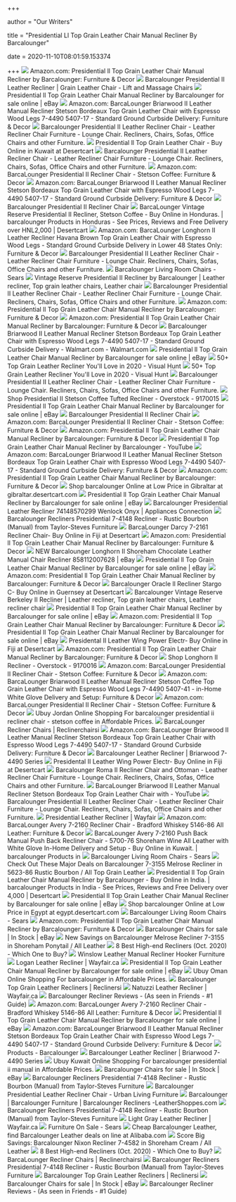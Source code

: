 +++
        
author = "Our Writers"
        
title = "Presidential Ll Top Grain Leather Chair Manual Recliner By Barcalounger"
        
date = 2020-11-10T08:01:59.153374
        
+++
[ ![](https://images-na.ssl-images-amazon.com/images/I/71X2slSfx8L._AC_SL1500_.jpg)](https://images-na.ssl-images-amazon.com/images/I/71X2slSfx8L._AC_SL1500_.jpg) Amazon.com: Presidential ll Top Grain Leather Chair Manual Recliner by  Barcalounger: Furniture & Decor
[ ![](https://cdn.shopify.com/s/files/1/0922/3412/products/Presidential-7-4148-5702-85-2_2048x.jpg?v=1525115633)](https://cdn.shopify.com/s/files/1/0922/3412/products/Presidential-7-4148-5702-85-2_2048x.jpg?v=1525115633) Barcalounger Presidential II Leather Recliner | Grain Leather Chair - Lift  and Massage Chairs
[ ![](https://i.ebayimg.com/images/g/MFEAAOSw4A5YwJVZ/s-l1600.jpg)](https://i.ebayimg.com/images/g/MFEAAOSw4A5YwJVZ/s-l1600.jpg) Presidential ll Top Grain Leather Chair Manual Recliner by Barcalounger for  sale online | eBay
[ ![](https://m.media-amazon.com/images/I/41XDBY+I8FL._AC_.__US500__.jpg)](https://m.media-amazon.com/images/I/41XDBY+I8FL._AC_.__US500__.jpg) Amazon.com: BarcaLounger Briarwood II Leather Manual Recliner Stetson  Bordeaux Top Grain Leather Chair with Espresso Wood Legs 7-4490 5407-17 -  Standard Ground Curbside Delivery: Furniture & Decor
[ ![](http://vitalityweb.com/backstore/Barcalounger/Images/Barcalounger-Presidential-II-Stetson-Coffee-Recliner-Chair.jpg)](http://vitalityweb.com/backstore/Barcalounger/Images/Barcalounger-Presidential-II-Stetson-Coffee-Recliner-Chair.jpg) Barcalounger Presidential II Leather Recliner Chair - Leather Recliner  Chair Furniture - Lounge Chair. Recliners, Chairs, Sofas, Office Chairs and  other Furniture.
[ ![](https://m.media-amazon.com/images/I/31fOeGTb4FL.jpg)](https://m.media-amazon.com/images/I/31fOeGTb4FL.jpg) Presidential ll Top Grain Leather Chair - Buy Online in Kuwait at Desertcart
[ ![](http://vitalityweb.com/backstore/Barcalounger/Images/Barcalounger-Presidential-II-Stetson-Coffee-Recliner-Chair-Info.jpg)](http://vitalityweb.com/backstore/Barcalounger/Images/Barcalounger-Presidential-II-Stetson-Coffee-Recliner-Chair-Info.jpg) Barcalounger Presidential II Leather Recliner Chair - Leather Recliner  Chair Furniture - Lounge Chair. Recliners, Chairs, Sofas, Office Chairs and  other Furniture.
[ ![](https://images-na.ssl-images-amazon.com/images/I/41YusZSw7IL._AC_.jpg)](https://images-na.ssl-images-amazon.com/images/I/41YusZSw7IL._AC_.jpg) Amazon.com: BarcaLounger Presidential II Recliner Chair - Stetson Coffee:  Furniture & Decor
[ ![](https://images-na.ssl-images-amazon.com/images/I/41XDBY%2BI8FL._AC_.jpg)](https://images-na.ssl-images-amazon.com/images/I/41XDBY%2BI8FL._AC_.jpg) Amazon.com: BarcaLounger Briarwood II Leather Manual Recliner Stetson  Bordeaux Top Grain Leather Chair with Espresso Wood Legs 7-4490 5407-17 -  Standard Ground Curbside Delivery: Furniture & Decor
[ ![](https://www.thebackstore.com/pub/media/catalog/product/cache/6517c62f5899ad6aa0ba23ceb3eeff97/p/r/pres_1.jpg)](https://www.thebackstore.com/pub/media/catalog/product/cache/6517c62f5899ad6aa0ba23ceb3eeff97/p/r/pres_1.jpg) Barcalounger Presidential II Recliner Chair
[ ![](https://images-na.ssl-images-amazon.com/images/I/41NYcLmRgaL.jpg)](https://images-na.ssl-images-amazon.com/images/I/41NYcLmRgaL.jpg) BarcaLounger Vintage Reserve Presidential II Recliner, Stetson Coffee - Buy  Online in Honduras. | barcalounger Products in Honduras - See Prices,  Reviews and Free Delivery over HNL2,000 | Desertcart
[ ![](https://images-na.ssl-images-amazon.com/images/I/81I6ueDuMOL._AC_SX355_.jpg)](https://images-na.ssl-images-amazon.com/images/I/81I6ueDuMOL._AC_SX355_.jpg) Amazon.com: BarcaLounger Longhorn II Leather Recliner Havana Brown Top  Grain Leather Chair with Espresso Wood Legs - Standard Ground Curbside  Delivery in Lower 48 States Only: Furniture & Decor
[ ![](http://vitalityweb.com/backstore/Barcalounger/Images/Barcalounger-Presidential-II-Recliner-Dimensions.jpg)](http://vitalityweb.com/backstore/Barcalounger/Images/Barcalounger-Presidential-II-Recliner-Dimensions.jpg) Barcalounger Presidential II Leather Recliner Chair - Leather Recliner  Chair Furniture - Lounge Chair. Recliners, Chairs, Sofas, Office Chairs and  other Furniture.
[ ![](https://c.shld.net/rpx/i/s/pi/mp/10160405/prod_9243116432?src=http%3A%2F%2Flyimage.club%2Fimages%2FimageC%2FALVB005F3KLUQ.jpg&d=2f7c7d0b80d6b31a4846a689615765d7e183aab3&hei=245&wid=245&op_sharpen=1&qlt=85)](https://c.shld.net/rpx/i/s/pi/mp/10160405/prod_9243116432?src=http%3A%2F%2Flyimage.club%2Fimages%2FimageC%2FALVB005F3KLUQ.jpg&d=2f7c7d0b80d6b31a4846a689615765d7e183aab3&hei=245&wid=245&op_sharpen=1&qlt=85) Barcalounger Living Room Chairs - Sears
[ ![](https://i.pinimg.com/originals/0c/cc/3b/0ccc3b25a2a8aa693407521726a370b7.jpg)](https://i.pinimg.com/originals/0c/cc/3b/0ccc3b25a2a8aa693407521726a370b7.jpg) Vintage Reserve Presidential II Recliner by Barcalounger | Leather recliner,  Top grain leather chairs, Leather chair
[ ![](http://vitalityweb.com/backstore/Barcalounger/Images/Barcalounger-Presidential-II-Recliner-Chair.jpg)](http://vitalityweb.com/backstore/Barcalounger/Images/Barcalounger-Presidential-II-Recliner-Chair.jpg) Barcalounger Presidential II Leather Recliner Chair - Leather Recliner  Chair Furniture - Lounge Chair. Recliners, Chairs, Sofas, Office Chairs and  other Furniture.
[ ![](https://images-na.ssl-images-amazon.com/images/I/81W%2BZSB5pSL._AC_UL320_SR278,320_.jpg)](https://images-na.ssl-images-amazon.com/images/I/81W%2BZSB5pSL._AC_UL320_SR278,320_.jpg) Amazon.com: Presidential ll Top Grain Leather Chair Manual Recliner by  Barcalounger: Furniture & Decor
[ ![](https://images-na.ssl-images-amazon.com/images/I/81cHU0pLtrL._AC_SL1500_.jpg)](https://images-na.ssl-images-amazon.com/images/I/81cHU0pLtrL._AC_SL1500_.jpg) Amazon.com: Presidential ll Top Grain Leather Chair Manual Recliner by  Barcalounger: Furniture & Decor
[ ![](https://i5.walmartimages.com/asr/db6ff2d4-d960-418c-b899-f62d66c871c4_1.0d0cb884aa788e1b4b58d0db9cc2e598.jpeg)](https://i5.walmartimages.com/asr/db6ff2d4-d960-418c-b899-f62d66c871c4_1.0d0cb884aa788e1b4b58d0db9cc2e598.jpeg) Barcalounger Briarwood II Leather Manual Recliner Stetson Bordeaux Top  Grain Leather Chair with Espresso Wood Legs 7-4490 5407-17 - Standard  Ground Curbside Delivery - Walmart.com - Walmart.com
[ ![](https://i.ebayimg.com/thumbs/images/g/X1MAAOSwHglcUfHw/s-l200.jpg)](https://i.ebayimg.com/thumbs/images/g/X1MAAOSwHglcUfHw/s-l200.jpg) Presidential ll Top Grain Leather Chair Manual Recliner by Barcalounger for  sale online | eBay
[ ![](https://visualhunt.com/photos/12/barcalounger-treyburn-ll-manual-push-back-recliner-chair-savannah-whiskey-top-grain-leather.jpg?s=wh2)](https://visualhunt.com/photos/12/barcalounger-treyburn-ll-manual-push-back-recliner-chair-savannah-whiskey-top-grain-leather.jpg?s=wh2) 50+ Top Grain Leather Recliner You'll Love in 2020 - Visual Hunt
[ ![](https://visualhunt.com/photos/12/barcalounger-churchill-ii-recliner-broughton-saddle-top-grain-leather-7-4440-5453-86-manual-recline-chair.jpg)](https://visualhunt.com/photos/12/barcalounger-churchill-ii-recliner-broughton-saddle-top-grain-leather-7-4440-5453-86-manual-recline-chair.jpg) 50+ Top Grain Leather Recliner You'll Love in 2020 - Visual Hunt
[ ![](http://vitalityweb.com/backstore/Barcalounger/Images/Barcalounger-Presidential-Recliner-Leather-Colors.jpg)](http://vitalityweb.com/backstore/Barcalounger/Images/Barcalounger-Presidential-Recliner-Leather-Colors.jpg) Barcalounger Presidential II Leather Recliner Chair - Leather Recliner  Chair Furniture - Lounge Chair. Recliners, Chairs, Sofas, Office Chairs and  other Furniture.
[ ![](https://ak1.ostkcdn.com/images/products/9170015/Presidential-II-Recliner-ef87176c-9470-4fbd-bd4c-579c59170463_600.jpg?impolicy=medium)](https://ak1.ostkcdn.com/images/products/9170015/Presidential-II-Recliner-ef87176c-9470-4fbd-bd4c-579c59170463_600.jpg?impolicy=medium) Shop Presidential II Stetson Coffee Tufted Recliner - Overstock - 9170015
[ ![](https://i.ebayimg.com/images/g/J7wAAOSw8cNUPOYg/s-l1600.jpg)](https://i.ebayimg.com/images/g/J7wAAOSw8cNUPOYg/s-l1600.jpg) Presidential ll Top Grain Leather Chair Manual Recliner by Barcalounger for  sale online | eBay
[ ![](https://www.thebackstore.com/pub/media/catalog/product/cache/207e23213cf636ccdef205098cf3c8a3/p/r/pres_11.jpg)](https://www.thebackstore.com/pub/media/catalog/product/cache/207e23213cf636ccdef205098cf3c8a3/p/r/pres_11.jpg) Barcalounger Presidential II Recliner Chair
[ ![](https://m.media-amazon.com/images/I/71dc3QUpp0L._AC_UL400_.jpg)](https://m.media-amazon.com/images/I/71dc3QUpp0L._AC_UL400_.jpg) Amazon.com: BarcaLounger Presidential II Recliner Chair - Stetson Coffee:  Furniture & Decor
[ ![](https://m.media-amazon.com/images/I/8120kKAv0vL._AC_UL400_.jpg)](https://m.media-amazon.com/images/I/8120kKAv0vL._AC_UL400_.jpg) Amazon.com: Presidential ll Top Grain Leather Chair Manual Recliner by  Barcalounger: Furniture & Decor
[ ![](https://i.ytimg.com/vi/FZW3i7DQkSA/hqdefault.jpg)](https://i.ytimg.com/vi/FZW3i7DQkSA/hqdefault.jpg)  Presidential ll Top Grain Leather Chair Manual Recliner by Barcalounger -  YouTube
[ ![](https://m.media-amazon.com/images/I/71bt+VFlOaL._AC_UL400_.jpg)](https://m.media-amazon.com/images/I/71bt+VFlOaL._AC_UL400_.jpg) Amazon.com: BarcaLounger Briarwood II Leather Manual Recliner Stetson  Bordeaux Top Grain Leather Chair with Espresso Wood Legs 7-4490 5407-17 -  Standard Ground Curbside Delivery: Furniture & Decor
[ ![](https://m.media-amazon.com/images/I/81J1h01t8zL._AC_UL400_.jpg)](https://m.media-amazon.com/images/I/81J1h01t8zL._AC_UL400_.jpg) Amazon.com: Presidential ll Top Grain Leather Chair Manual Recliner by  Barcalounger: Furniture & Decor
[ ![](https://m.media-amazon.com/images/I/519MYo+ubhL.jpg)](https://m.media-amazon.com/images/I/519MYo+ubhL.jpg) Shop barcalounger Online at Low Price in Gibraltar at  gibraltar.desertcart.com
[ ![](https://i.ebayimg.com/images/g/CY4AAOSwpzdWqWcT/s-l640.jpg)](https://i.ebayimg.com/images/g/CY4AAOSwpzdWqWcT/s-l640.jpg) Presidential ll Top Grain Leather Chair Manual Recliner by Barcalounger for  sale online | eBay
[ ![](https://static.appliancesconnection.com/product/450x420/23ed2b77563d6018c5b5a7dc315bb311/74148570299.jpg)](https://static.appliancesconnection.com/product/450x420/23ed2b77563d6018c5b5a7dc315bb311/74148570299.jpg) Barcalounger Presidential Leather Recliner 74148570299 Wenlock Onyx |  Appliances Connection
[ ![](https://imgres.tailbase.com/rzdimg/prods/800/584987_1.jpg)](https://imgres.tailbase.com/rzdimg/prods/800/584987_1.jpg) Barcalounger Recliners Presidential 7-4148 Recliner - Rustic Bourbon (Manual)  from Taylor-Steves Furniture
[ ![](https://images-na.ssl-images-amazon.com/images/I/81bzpGy3JrL.jpg)](https://images-na.ssl-images-amazon.com/images/I/81bzpGy3JrL.jpg) BarcaLounger Darcy 7-2161 Recliner Chair- Buy Online in Fiji at Desertcart
[ ![](https://m.media-amazon.com/images/I/51HN-FO1yZL._AC_UL400_.jpg)](https://m.media-amazon.com/images/I/51HN-FO1yZL._AC_UL400_.jpg) Amazon.com: Presidential ll Top Grain Leather Chair Manual Recliner by  Barcalounger: Furniture & Decor
[ ![](https://www.vitalityweb.com/backstore/Barcalounger/Images/Barcalounger-Longhorn-II-Chaps-Saddle-Recliner-Information.jpg)](https://www.vitalityweb.com/backstore/Barcalounger/Images/Barcalounger-Longhorn-II-Chaps-Saddle-Recliner-Information.jpg) NEW Barcalounger Longhorn II Shoreham Chocolate Leather Manual Chair  Recliner 858112007628 | eBay
[ ![](https://i.ebayimg.com/images/g/1d0AAOSwnLdWqWjn/s-l1600.jpg)](https://i.ebayimg.com/images/g/1d0AAOSwnLdWqWjn/s-l1600.jpg) Presidential ll Top Grain Leather Chair Manual Recliner by Barcalounger for  sale online | eBay
[ ![](https://m.media-amazon.com/images/I/71keyPV6yzL._AC_UL400_.jpg)](https://m.media-amazon.com/images/I/71keyPV6yzL._AC_UL400_.jpg) Amazon.com: Presidential ll Top Grain Leather Chair Manual Recliner by  Barcalounger: Furniture & Decor
[ ![](https://m.media-amazon.com/images/I/41ZRBIvbmyL.jpg)](https://m.media-amazon.com/images/I/41ZRBIvbmyL.jpg) Barcalounger Oracle ll Recliner Stargo C- Buy Online in Guernsey at  Desertcart
[ ![](https://i.pinimg.com/originals/dd/1c/34/dd1c3461423d01da2ba71f04a96a4aa0.jpg)](https://i.pinimg.com/originals/dd/1c/34/dd1c3461423d01da2ba71f04a96a4aa0.jpg) Barcalounger Vintage Reserve Berkeley II Recliner | Leather recliner, Top  grain leather chairs, Leather recliner chair
[ ![](https://i.ebayimg.com/images/g/RawAAOSwa-dWqWcJ/s-l1600.jpg)](https://i.ebayimg.com/images/g/RawAAOSwa-dWqWcJ/s-l1600.jpg) Presidential ll Top Grain Leather Chair Manual Recliner by Barcalounger for  sale online | eBay
[ ![](https://m.media-amazon.com/images/I/413Y54OSueL._AC_UL400_.jpg)](https://m.media-amazon.com/images/I/413Y54OSueL._AC_UL400_.jpg) Amazon.com: Presidential ll Top Grain Leather Chair Manual Recliner by  Barcalounger: Furniture & Decor
[ ![](https://i.ebayimg.com/thumbs/images/g/ewMAAOSwyW5a8~VO/s-l200.jpg)](https://i.ebayimg.com/thumbs/images/g/ewMAAOSwyW5a8~VO/s-l200.jpg) Presidential ll Top Grain Leather Chair Manual Recliner by Barcalounger for  sale online | eBay
[ ![](https://m.media-amazon.com/images/I/51XqZPpNYtL.jpg)](https://m.media-amazon.com/images/I/51XqZPpNYtL.jpg) Presidental II Leather Wing Power Electr- Buy Online in Fiji at Desertcart
[ ![](https://images-na.ssl-images-amazon.com/images/I/91lqp-16H9L._AC_UL160_SR160,160_.jpg)](https://images-na.ssl-images-amazon.com/images/I/91lqp-16H9L._AC_UL160_SR160,160_.jpg) Amazon.com: Presidential ll Top Grain Leather Chair Manual Recliner by  Barcalounger: Furniture & Decor
[ ![](https://ak1.ostkcdn.com/images/products/9170016/Longhorn-II-Recliner-2c6c821c-9808-421c-9e8b-1d3ece087650.jpg)](https://ak1.ostkcdn.com/images/products/9170016/Longhorn-II-Recliner-2c6c821c-9808-421c-9e8b-1d3ece087650.jpg) Shop Longhorn II Recliner - Overstock - 9170016
[ ![](https://m.media-amazon.com/images/I/81D8U6f9evL._AC_UL400_.jpg)](https://m.media-amazon.com/images/I/81D8U6f9evL._AC_UL400_.jpg) Amazon.com: BarcaLounger Presidential II Recliner Chair - Stetson Coffee:  Furniture & Decor
[ ![](https://images-na.ssl-images-amazon.com/images/I/710j%2Bqr-nhL._AC_SL1296_.jpg)](https://images-na.ssl-images-amazon.com/images/I/710j%2Bqr-nhL._AC_SL1296_.jpg) Amazon.com: BarcaLounger Briarwood II Leather Manual Recliner Stetson  Coffee Top Grain Leather Chair with Espresso Wood Legs 7-4490 5407-41 -  in-Home White Glove Delivery and Setup: Furniture & Decor
[ ![](https://m.media-amazon.com/images/I/81lo2AXbHAL._AC_UL400_.jpg)](https://m.media-amazon.com/images/I/81lo2AXbHAL._AC_UL400_.jpg) Amazon.com: BarcaLounger Presidential II Recliner Chair - Stetson Coffee:  Furniture & Decor
[ ![](https://www.jordan.ubuy.com/productimg/?image=aHR0cHM6Ly9pbWFnZXMtbmEuc3NsLWltYWdlcy1hbWF6b24uY29tL2ltYWdlcy9JLzQxSXVHRzZmT3hMLl9TUzQwMF8uanBn.jpg)](https://www.jordan.ubuy.com/productimg/?image=aHR0cHM6Ly9pbWFnZXMtbmEuc3NsLWltYWdlcy1hbWF6b24uY29tL2ltYWdlcy9JLzQxSXVHRzZmT3hMLl9TUzQwMF8uanBn.jpg) Ubuy Jordan Online Shopping For barcalounger presidential ii recliner chair  - stetson coffee in Affordable Prices.
[ ![](https://images.reclinerchairsi.com/churchill-ii-double-fudge-top-grain-leather-_mSe0EkSgTMwqQ.jpg)](https://images.reclinerchairsi.com/churchill-ii-double-fudge-top-grain-leather-_mSe0EkSgTMwqQ.jpg) BarcaLounger Recliner Chairs | Reclinerchairsi
[ ![](https://m.media-amazon.com/images/I/815fshRB+aL._AC_UL400_.jpg)](https://m.media-amazon.com/images/I/815fshRB+aL._AC_UL400_.jpg) Amazon.com: BarcaLounger Briarwood II Leather Manual Recliner Stetson  Bordeaux Top Grain Leather Chair with Espresso Wood Legs 7-4490 5407-17 -  Standard Ground Curbside Delivery: Furniture & Decor
[ ![](https://cdn11.bigcommerce.com/s-o8ny9v4/images/stencil/728x728/products/594/30982/Briarwood-7-4490-in-5407-41-1__64881.1600980436.jpg?c=2)](https://cdn11.bigcommerce.com/s-o8ny9v4/images/stencil/728x728/products/594/30982/Briarwood-7-4490-in-5407-41-1__64881.1600980436.jpg?c=2) Barcalounger Leather Recliner | Briarwood 7-4490 Series
[ ![](https://m.media-amazon.com/images/I/51lb+f6L-aL.jpg)](https://m.media-amazon.com/images/I/51lb+f6L-aL.jpg) Presidental II Leather Wing Power Electr- Buy Online in Fiji at Desertcart
[ ![](https://vitalityweb.com/backstore/Barcalounger/Images/Barcalounger-Roma-II-Salon-Saddle-Recliner-Chair.jpg)](https://vitalityweb.com/backstore/Barcalounger/Images/Barcalounger-Roma-II-Salon-Saddle-Recliner-Chair.jpg) Barcalounger Roma II Recliner Chair and Ottoman - Leather Recliner Chair  Furniture - Lounge Chair. Recliners, Chairs, Sofas, Office Chairs and other  Furniture.
[ ![](https://i.ytimg.com/vi/svjFfy0Gyyg/maxresdefault.jpg)](https://i.ytimg.com/vi/svjFfy0Gyyg/maxresdefault.jpg)  BarcaLounger Briarwood II Leather Manual Recliner Stetson Bordeaux Top  Grain Leather Chair with - YouTube
[ ![](https://www.vitalitywebb.com/backstore/Barcalounger/Images/Barcalounger-Logo-150.jpg)](https://www.vitalitywebb.com/backstore/Barcalounger/Images/Barcalounger-Logo-150.jpg) Barcalounger Presidential II Leather Recliner Chair - Leather Recliner  Chair Furniture - Lounge Chair. Recliners, Chairs, Sofas, Office Chairs and  other Furniture.
[ ![](https://secure.img1-fg.wfcdn.com/im/29997834/resize-h600-w600%5Ecompr-r85/1199/119946454/Presidential+Genuine+Leather+Recliner.jpg)](https://secure.img1-fg.wfcdn.com/im/29997834/resize-h600-w600%5Ecompr-r85/1199/119946454/Presidential+Genuine+Leather+Recliner.jpg) Presidential Leather Recliner | Wayfair
[ ![](https://images-na.ssl-images-amazon.com/images/I/61jZRR5QYvL._AC_SX355_.jpg)](https://images-na.ssl-images-amazon.com/images/I/61jZRR5QYvL._AC_SX355_.jpg) Amazon.com: BarcaLounger Avery 7-2160 Recliner Chair - Bradford Whiskey  5146-86 All Leather: Furniture & Decor
[ ![](https://images-na.ssl-images-amazon.com/images/I/712FiCFxVdL.jpg)](https://images-na.ssl-images-amazon.com/images/I/712FiCFxVdL.jpg) BarcaLounger Avery 7-2160 Push Back Manual Push Back Recliner Chair -  5700-76 Shoreham Wine All Leather with White Glove In-Home Delivery and  Setup - Buy Online in Kuwait. | barcalounger Products in
[ ![](https://c.shld.net/rpx/i/s/pi/mp/10160405/prod_9243123532?src=http%3A%2F%2Flyimage.club%2Fimages%2FimageC%2FALVB076XS61G7.jpg&d=f586850761846fa463824be4643bd0becc9298ad&hei=245&wid=245&op_sharpen=1&qlt=85)](https://c.shld.net/rpx/i/s/pi/mp/10160405/prod_9243123532?src=http%3A%2F%2Flyimage.club%2Fimages%2FimageC%2FALVB076XS61G7.jpg&d=f586850761846fa463824be4643bd0becc9298ad&hei=245&wid=245&op_sharpen=1&qlt=85) Barcalounger Living Room Chairs - Sears
[ ![](https://images.prod.meredith.com/product/6770ad0ff87f8e542015acc1ddde93a2/1566165697790/l/barcalounger-7-3155-melrose-recliner-in-5623-86-rustic-bourbon-all-top-grain-leather)](https://images.prod.meredith.com/product/6770ad0ff87f8e542015acc1ddde93a2/1566165697790/l/barcalounger-7-3155-melrose-recliner-in-5623-86-rustic-bourbon-all-top-grain-leather) Check Out These Major Deals on Barcalounger 7-3155 Melrose Recliner in  5623-86 Rustic Bourbon / All Top Grain Leather
[ ![](https://images-na.ssl-images-amazon.com/images/I/91HMYkm0vFL.jpg)](https://images-na.ssl-images-amazon.com/images/I/91HMYkm0vFL.jpg) Presidential ll Top Grain Leather Chair Manual Recliner by Barcalounger -  Buy Online in India. | barcalounger Products in India - See Prices, Reviews  and Free Delivery over 4,000 | Desertcart
[ ![](https://i.ebayimg.com/thumbs/images/g/T~EAAOSw2XFUkTSl/s-l200.jpg)](https://i.ebayimg.com/thumbs/images/g/T~EAAOSw2XFUkTSl/s-l200.jpg) Presidential ll Top Grain Leather Chair Manual Recliner by Barcalounger for  sale online | eBay
[ ![](https://m.media-amazon.com/images/I/41FGPJ79AZL.jpg)](https://m.media-amazon.com/images/I/41FGPJ79AZL.jpg) Shop barcalounger Online at Low Price in Egypt at egypt.desertcart.com
[ ![](https://c.shld.net/rpx/i/s/pi/mp/10160405/prod_9243093432?src=http%3A%2F%2Flyimage.club%2Fimages%2FimageC%2FALVB076XTCVYK.jpg&d=c142870e9008bdf7cf81085aade149c568b33b4c&hei=245&wid=245&op_sharpen=1&qlt=85)](https://c.shld.net/rpx/i/s/pi/mp/10160405/prod_9243093432?src=http%3A%2F%2Flyimage.club%2Fimages%2FimageC%2FALVB076XTCVYK.jpg&d=c142870e9008bdf7cf81085aade149c568b33b4c&hei=245&wid=245&op_sharpen=1&qlt=85) Barcalounger Living Room Chairs - Sears
[ ![](https://images-na.ssl-images-amazon.com/images/I/81SUGI0GM-L._CR204,0,1224,1224_UX175.jpg)](https://images-na.ssl-images-amazon.com/images/I/81SUGI0GM-L._CR204,0,1224,1224_UX175.jpg) Amazon.com: Presidential ll Top Grain Leather Chair Manual Recliner by  Barcalounger: Furniture & Decor
[ ![](https://i.ebayimg.com/thumbs/images/g/32cAAOSwR0JURI0-/s-l225.jpg)](https://i.ebayimg.com/thumbs/images/g/32cAAOSwR0JURI0-/s-l225.jpg) Barcalounger Chairs for sale | In Stock | eBay
[ ![](https://images.prod.meredith.com/product/b27b5d6136f637308a26a392bb129294/1539728588232/l/barcalounger-melrose-recliner-7-3155-in-shoreham-ponytail-all-leather)](https://images.prod.meredith.com/product/b27b5d6136f637308a26a392bb129294/1539728588232/l/barcalounger-melrose-recliner-7-3155-in-shoreham-ponytail-all-leather) New Savings on Barcalounger Melrose Recliner 7-3155 in Shoreham Ponytail /  All Leather
[ ![](https://www.reclinerland.com/wp-content/uploads/2019/12/Best-Recliners-for-Sleeping-FI-2.jpg)](https://www.reclinerland.com/wp-content/uploads/2019/12/Best-Recliners-for-Sleeping-FI-2.jpg) 8 Best High-end Recliners (Oct. 2020) - Which One to Buy?
[ ![](https://secure.img1-ag.wfcdn.com/im/32852938/resize-h400-w400%5Ecompr-r85/7612/76128100/.jpg)](https://secure.img1-ag.wfcdn.com/im/32852938/resize-h400-w400%5Ecompr-r85/7612/76128100/.jpg) Winslow Leather Manual Recliner Hooker Furniture
[ ![](https://secure.img1-fg.wfcdn.com/im/98382395/resize-h310-w310%5Ecompr-r85/9138/91387251/reclining-couch-recliner-sofa-chair-leather-accent-chair-set-1-seater-manual-recliner-motion-for-home-office-home-recliner-chair-electric-leather-recliner-chair-sofa-for-theatre-and-office-seating.jpg)](https://secure.img1-fg.wfcdn.com/im/98382395/resize-h310-w310%5Ecompr-r85/9138/91387251/reclining-couch-recliner-sofa-chair-leather-accent-chair-set-1-seater-manual-recliner-motion-for-home-office-home-recliner-chair-electric-leather-recliner-chair-sofa-for-theatre-and-office-seating.jpg) Logan Leather Recliner | Wayfair.ca
[ ![](https://i.ebayimg.com/images/g/FV8AAOSwoydWqWjq/s-l1600.jpg)](https://i.ebayimg.com/images/g/FV8AAOSwoydWqWjq/s-l1600.jpg) Presidential ll Top Grain Leather Chair Manual Recliner by Barcalounger for  sale online | eBay
[ ![](https://www.ubuy.om/productimg/?image=aHR0cHM6Ly9pbWFnZXMtbmEuc3NsLWltYWdlcy1hbWF6b24uY29tL2ltYWdlcy9JLzUxODhQdnN6YkZMLl9TUzQwMF8uanBn.jpg)](https://www.ubuy.om/productimg/?image=aHR0cHM6Ly9pbWFnZXMtbmEuc3NsLWltYWdlcy1hbWF6b24uY29tL2ltYWdlcy9JLzUxODhQdnN6YkZMLl9TUzQwMF8uanBn.jpg) Ubuy Oman Online Shopping For barcalounger in Affordable Prices.
[ ![](https://images.reclinersi.com/new-genuine-savannah-whiskey-lounger-leather-recliner.jpg)](https://images.reclinersi.com/new-genuine-savannah-whiskey-lounger-leather-recliner.jpg) Barcalounger Top Grain Leather Recliners | Reclinersi
[ ![](https://secure.img1-fg.wfcdn.com/im/50257598/resize-h600-w600%5Ecompr-r85/1268/126819103/Recliner+Chair%2C+Electric+Power+Lift+Recliner+Chair+Sofa%2C+Pu+Leather+Recliner+Chair+Ergonomic+Lounge+Chair+With+Cup+Holders+And+Side+Pockets%2C+Usb+Ports%2C+Black.jpg)](https://secure.img1-fg.wfcdn.com/im/50257598/resize-h600-w600%5Ecompr-r85/1268/126819103/Recliner+Chair%2C+Electric+Power+Lift+Recliner+Chair+Sofa%2C+Pu+Leather+Recliner+Chair+Ergonomic+Lounge+Chair+With+Cup+Holders+And+Side+Pockets%2C+Usb+Ports%2C+Black.jpg) Natuzzi Leather Recliner | Wayfair.ca
[ ![](https://laywayback.com/wp-content/uploads/2017/05/presidential-II-rich-bown-leather-recliner.jpg)](https://laywayback.com/wp-content/uploads/2017/05/presidential-II-rich-bown-leather-recliner.jpg) Barcalounger Recliner Reviews - (As seen in Friends - #1 Guide)
[ ![](https://images-na.ssl-images-amazon.com/images/I/810VwiQT3rL._AC_SL1500_.jpg)](https://images-na.ssl-images-amazon.com/images/I/810VwiQT3rL._AC_SL1500_.jpg) Amazon.com: BarcaLounger Avery 7-2160 Recliner Chair - Bradford Whiskey  5146-86 All Leather: Furniture & Decor
[ ![](https://i.ebayimg.com/thumbs/images/g/Yo0AAOSwY45URKaR/s-l200.jpg)](https://i.ebayimg.com/thumbs/images/g/Yo0AAOSwY45URKaR/s-l200.jpg) Presidential ll Top Grain Leather Chair Manual Recliner by Barcalounger for  sale online | eBay
[ ![](https://images-na.ssl-images-amazon.com/images/I/91HMBUVVXSL._AC_UL160_SR160,160_.jpg)](https://images-na.ssl-images-amazon.com/images/I/91HMBUVVXSL._AC_UL160_SR160,160_.jpg) Amazon.com: BarcaLounger Briarwood II Leather Manual Recliner Stetson  Bordeaux Top Grain Leather Chair with Espresso Wood Legs 7-4490 5407-17 -  Standard Ground Curbside Delivery: Furniture & Decor
[ ![](https://www.barcalounger.com/wp-content/uploads/2018/04/Presidential-II-9-4148-in-5407-41-2013-02B-600x398.jpg)](https://www.barcalounger.com/wp-content/uploads/2018/04/Presidential-II-9-4148-in-5407-41-2013-02B-600x398.jpg) Products - Barcalounger
[ ![](https://cdn11.bigcommerce.com/s-o8ny9v4/images/stencil/532x532/products/2481/16833/Presidential_7-4148_in_5700-47_1-med__92268.1502743977.jpg?c=2)](https://cdn11.bigcommerce.com/s-o8ny9v4/images/stencil/532x532/products/2481/16833/Presidential_7-4148_in_5700-47_1-med__92268.1502743977.jpg?c=2) Barcalounger Leather Recliner | Briarwood 7-4490 Series
[ ![](https://www.a.ubuy.com.kw/productimg/?image=aHR0cHM6Ly9pLmViYXlpbWcuY29tL2ltYWdlcy9nL1VLSUFBT1N3UUZOYkZkdlUvcy1sNTAwLmpwZw.jpg)](https://www.a.ubuy.com.kw/productimg/?image=aHR0cHM6Ly9pLmViYXlpbWcuY29tL2ltYWdlcy9nL1VLSUFBT1N3UUZOYkZkdlUvcy1sNTAwLmpwZw.jpg) Ubuy Kuwait Online Shopping For barcalounger presidential ii manual in  Affordable Prices.
[ ![](https://i.ebayimg.com/thumbs/images/g/M7YAAOSwnl1fcD4h/s-l300.jpg)](https://i.ebayimg.com/thumbs/images/g/M7YAAOSwnl1fcD4h/s-l300.jpg) Barcalounger Chairs for sale | In Stock | eBay
[ ![](https://imgres.tailbase.com/rzdimg/prods/800/584987_4.jpg)](https://imgres.tailbase.com/rzdimg/prods/800/584987_4.jpg) Barcalounger Recliners Presidential 7-4148 Recliner - Rustic Bourbon (Manual)  from Taylor-Steves Furniture
[ ![](https://cdn11.bigcommerce.com/s-i1ghd0efxg/images/stencil/500x659/products/422/891/Presidential_II_Stetson_Coffee_Open__55414.1361564471.1280.1280__38282.1491094975.jpg?c=2)](https://cdn11.bigcommerce.com/s-i1ghd0efxg/images/stencil/500x659/products/422/891/Presidential_II_Stetson_Coffee_Open__55414.1361564471.1280.1280__38282.1491094975.jpg?c=2) Barcalounger Presidential Leather Recliner Chair - Urban Living Furniture
[ ![](https://cdn11.bigcommerce.com/s-o8ny9v4/images/stencil/532x532/products/2749/20968/Warrendale_9PH-3324_5700-47-1-med__86377.1535742752.jpg?c=2)](https://cdn11.bigcommerce.com/s-o8ny9v4/images/stencil/532x532/products/2749/20968/Warrendale_9PH-3324_5700-47-1-med__86377.1535742752.jpg?c=2) Barcalounger | Barcalounger Furniture | Barcalounger Recliners  -LeatherShoppes.com
[ ![](https://imgres.tailbase.com/rzdimg/prods/800/584987_8.jpg)](https://imgres.tailbase.com/rzdimg/prods/800/584987_8.jpg) Barcalounger Recliners Presidential 7-4148 Recliner - Rustic Bourbon (Manual)  from Taylor-Steves Furniture
[ ![](https://secure.img1-fg.wfcdn.com/im/30587928/resize-h600-w600%5Ecompr-r85/1068/106867397/Convergent+Faux+Leather+Recliner.jpg)](https://secure.img1-fg.wfcdn.com/im/30587928/resize-h600-w600%5Ecompr-r85/1068/106867397/Convergent+Faux+Leather+Recliner.jpg) Light Gray Leather Recliner | Wayfair.ca
[ ![](https://c.shld.net/rpx/i/s/pi/mp/10153480/prod_17643110124?src=http%3A%2F%2Fgm-images.amiventures.net%2FAMIFB%2FB00ZYV01HW_L1.jpg&d=873bdd52c46252a6aeba817d93ef79df14593aac&hei=245&wid=245&op_sharpen=1&qlt=85)](https://c.shld.net/rpx/i/s/pi/mp/10153480/prod_17643110124?src=http%3A%2F%2Fgm-images.amiventures.net%2FAMIFB%2FB00ZYV01HW_L1.jpg&d=873bdd52c46252a6aeba817d93ef79df14593aac&hei=245&wid=245&op_sharpen=1&qlt=85) Furniture On Sale - Sears
[ ![](https://sc02.alicdn.com/kf/HTB1YK9SLXXXXXaxXXXXq6xXFXXXD.jpg)](https://sc02.alicdn.com/kf/HTB1YK9SLXXXXXaxXXXXq6xXFXXXD.jpg) Cheap Barcalounger Leather, find Barcalounger Leather deals on line at  Alibaba.com
[ ![](https://images.prod.meredith.com/product/96754580a24759945fdfd2c14cc4826a/1539728604761/l/barcalounger-nixon-recliner-7-4582-in-shoreham-cream-all-leather)](https://images.prod.meredith.com/product/96754580a24759945fdfd2c14cc4826a/1539728604761/l/barcalounger-nixon-recliner-7-4582-in-shoreham-cream-all-leather) Score Big Savings: Barcalounger Nixon Recliner 7-4582 in Shoreham Cream /  All Leather
[ ![](https://www.reclinerland.com/wp-content/uploads/2020/02/Presidential-Manual-Recliner-by-Barcalounger-6-300x230.jpg)](https://www.reclinerland.com/wp-content/uploads/2020/02/Presidential-Manual-Recliner-by-Barcalounger-6-300x230.jpg) 8 Best High-end Recliners (Oct. 2020) - Which One to Buy?
[ ![](https://images.reclinerchairsi.com/l-m/roscoe-frampton-ivory-leather-pedestal-v-1304819394.jpg)](https://images.reclinerchairsi.com/l-m/roscoe-frampton-ivory-leather-pedestal-v-1304819394.jpg) BarcaLounger Recliner Chairs | Reclinerchairsi
[ ![](https://imgres.tailbase.com/rzdimg/prods/800/584987_5.jpg)](https://imgres.tailbase.com/rzdimg/prods/800/584987_5.jpg) Barcalounger Recliners Presidential 7-4148 Recliner - Rustic Bourbon (Manual)  from Taylor-Steves Furniture
[ ![](https://images.reclinersi.com/power-top-grain-leather-recliner-wall-hugger.jpg)](https://images.reclinersi.com/power-top-grain-leather-recliner-wall-hugger.jpg) Barcalounger Top Grain Leather Recliners | Reclinersi
[ ![](https://i.ebayimg.com/thumbs/images/g/YO4AAOSwE3tbMmw4/s-l300.jpg)](https://i.ebayimg.com/thumbs/images/g/YO4AAOSwE3tbMmw4/s-l300.jpg) Barcalounger Chairs for sale | In Stock | eBay
[ ![](https://laywayback.com/wp-content/uploads/2017/05/tufted-push-back-chair.jpg)](https://laywayback.com/wp-content/uploads/2017/05/tufted-push-back-chair.jpg) Barcalounger Recliner Reviews - (As seen in Friends - #1 Guide)
